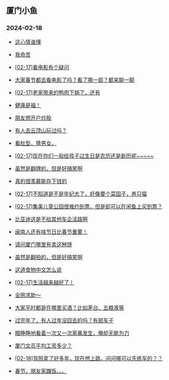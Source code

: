 ## 厦门小鱼 
### 2024-02-18

+ [这心情谁懂](http://bbs.xmfish.com/read-htm-tid-18146684.html)

+ [我命苦](http://bbs.xmfish.com/read-htm-tid-18146861.html)

+ [[02-17]看电影有个疑问](http://bbs.xmfish.com/read-htm-tid-18146854.html)

+ [大家春节都去看电影了吗？看了哪一部？都来聊一聊](http://bbs.xmfish.com/read-htm-tid-18146712.html)

+ [[02-17]老家带来的鸭肉下锅了，还有](http://bbs.xmfish.com/read-htm-tid-18146852.html)

+ [健康是福！](http://bbs.xmfish.com/read-htm-tid-18146702.html)

+ [朋友想开户炒股](http://bbs.xmfish.com/read-htm-tid-18146765.html)

+ [有人去云顶山玩过吗？](http://bbs.xmfish.com/read-htm-tid-18146700.html)

+ [看肚型，猜男女。](http://bbs.xmfish.com/read-htm-tid-18146972.html)

+ [[02-17]现在你们一般给孩子过生日是农历还是新历呢~~~~~](http://bbs.xmfish.com/read-htm-tid-18146869.html)

+ [虽然是翻牌的，但是好搞笑啊](http://bbs.xmfish.com/read-htm-tid-18146958.html)

+ [真的很羡慕能存下钱的](http://bbs.xmfish.com/read-htm-tid-18146967.html)

+ [[02-17]不知道是不是年纪大了，好像要个菜园子，养只猫](http://bbs.xmfish.com/read-htm-tid-18146889.html)

+ [[02-17]集美儿童公园很难约到票，但是却可以在闲鱼上买到票？](http://bbs.xmfish.com/read-htm-tid-18146885.html)

+ [比亚迪这是不给其他车企活路啊](http://bbs.xmfish.com/read-htm-tid-18147003.html)

+ [闽南人还有啥节日比春节重要！](http://bbs.xmfish.com/read-htm-tid-18147059.html)

+ [请问厦门哪里有卖这种饼](http://bbs.xmfish.com/read-htm-tid-18146946.html)

+ [虽然是翻拍的，但是好搞笑啊](http://bbs.xmfish.com/read-htm-tid-18146958.html)

+ [这道食物中文怎么说](http://bbs.xmfish.com/read-htm-tid-18147011.html)

+ [[02-17]生活越来越好了！](http://bbs.xmfish.com/read-htm-tid-18147097.html)

+ [全网求助～](http://bbs.xmfish.com/read-htm-tid-18146925.html)

+ [大家平时都是在哪里买酒？比如茅台、五粮液等](http://bbs.xmfish.com/read-htm-tid-18147067.html)

+ [过完年了，有人过年没回去的吗？有部车子](http://bbs.xmfish.com/read-htm-tid-18146924.html)

+ [眼睁睁地看着一次又一次家暴发生，俺却无能为力](http://bbs.xmfish.com/read-htm-tid-18147223.html)

+ [厦门文员平均工资多少？](http://bbs.xmfish.com/read-htm-tid-18147285.html)

+ [[02-18]驾照拿了好多年，现在想上路，问问哪可以先练车的？？](http://bbs.xmfish.com/read-htm-tid-18147147.html)

+ [春节，朋友家蹭饭。。。](http://bbs.xmfish.com/read-htm-tid-18146991.html)

